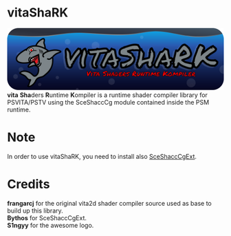 # vitaShaRK
![vitaShaRK](./vitashark.svg)
**vita** **Sha**ders **R**untime **K**ompiler is a runtime shader compiler library for PSVITA/PSTV using the SceShaccCg module contained inside the PSM runtime.

# Note
In order to use vitaShaRK, you need to install also [SceShaccCgExt](https://github.com/bythos14/SceShaccCgExt).

# Credits

**frangarcj** for the original vita2d shader compiler source used as base to build up this library.<br>
**Bythos** for SceShaccCgExt.<br>
**S1ngyy** for the awesome logo.
